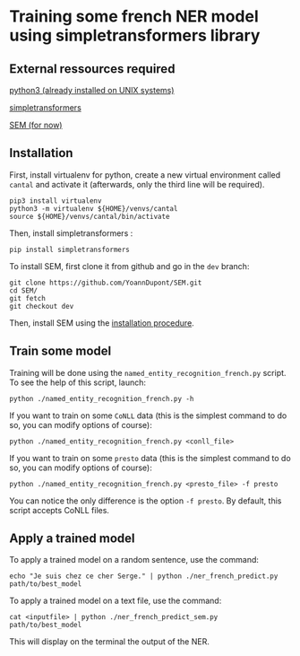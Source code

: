 # Training some french NER model using simpletransformers library

## External ressources required

[python3 (already installed on UNIX systems)](https://www.python.org)

[simpletransformers](https://github.com/ThilinaRajapakse/simpletransformers)

[SEM (for now)](https://github.com/YoannDupont/SEM)

## Installation

First, install virtualenv for python, create a new virtual environment called
`cantal` and activate it (afterwards, only the third line will be required).

```
pip3 install virtualenv
python3 -m virtualenv ${HOME}/venvs/cantal
source ${HOME}/venvs/cantal/bin/activate
```

Then, install simpletransformers :

```
pip install simpletransformers
```

To install SEM, first clone it from github and go in the `dev` branch:

```
git clone https://github.com/YoannDupont/SEM.git
cd SEM/
git fetch
git checkout dev
```

Then, install SEM using the [installation procedure](https://github.com/YoannDupont/SEM/blob/dev/install.md).

## Train some model

Training will be done using the `named_entity_recognition_french.py` script. To
see the help of this script, launch:

```
python ./named_entity_recognition_french.py -h
```

If you want to train on some `CoNLL` data (this is the simplest command to do
so, you can modify options of course):

```
python ./named_entity_recognition_french.py <conll_file>
```

If you want to train on some `presto` data (this is the simplest command to do
so, you can modify options of course):

```
python ./named_entity_recognition_french.py <presto_file> -f presto
```

You can notice the only difference is the option `-f presto`. By default, this
script accepts CoNLL files.

## Apply a trained model

To apply a trained model on a random sentence, use the command:

```
echo "Je suis chez ce cher Serge." | python ./ner_french_predict.py path/to/best_model
```

To apply a trained model on a text file, use the command:

```
cat <inputfile> | python ./ner_french_predict_sem.py path/to/best_model
```

This will display on the terminal the output of the NER.
